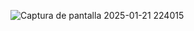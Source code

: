 ![Captura de pantalla 2025-01-21 224015](https://github.com/user-attachments/assets/0d085067-67cf-4bd6-aeac-47bbe0a4f7e4)
